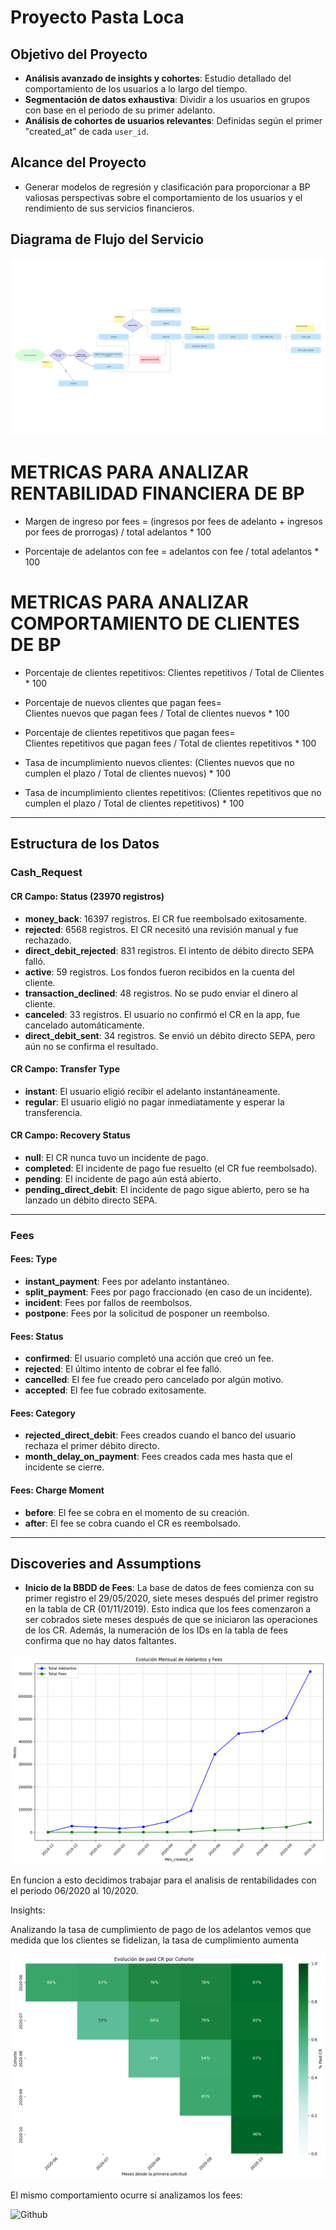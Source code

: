 # Proyecto Pasta Loca

## Objetivo del Proyecto

- **Análisis avanzado de insights y cohortes**: Estudio detallado del comportamiento de los usuarios a lo largo del tiempo.
- **Segmentación de datos exhaustiva**: Dividir a los usuarios en grupos con base en el periodo de su primer adelanto.
- **Análisis de cohortes de usuarios relevantes**: Definidas según el primer "created_at" de cada `user_id`.

## Alcance del Proyecto

- Generar modelos de regresión y clasificación para proporcionar a BP valiosas perspectivas sobre el comportamiento de los usuarios y el rendimiento de sus servicios financieros.

## Diagrama de Flujo del Servicio

![Github](Alejandro/Client%20requests%20CR.png)

# METRICAS PARA ANALIZAR RENTABILIDAD FINANCIERA DE BP

- Margen de ingreso por fees = (ingresos por fees de adelanto + ingresos por fees de prorrogas) / total adelantos * 100

- Porcentaje de adelantos con fee = adelantos con fee / total adelantos * 100

# METRICAS PARA ANALIZAR COMPORTAMIENTO DE CLIENTES DE BP

- Porcentaje de clientes repetitivos: Clientes repetitivos / Total de Clientes * 100

- Porcentaje de nuevos clientes que pagan fees=  Clientes nuevos que pagan fees / Total de clientes nuevos * 100
  
- Porcentaje de clientes repetitivos que pagan fees=  Clientes repetitivos que pagan fees / Total de clientes repetitivos * 100

- Tasa de incumplimiento nuevos clientes: (Clientes nuevos que no cumplen el plazo / Total de clientes nuevos) * 100

- Tasa de incumplimiento clientes repetitivos: (Clientes repetitivos que no cumplen el plazo / Total de clientes repetitivos) * 100


---

## Estructura de los Datos

### Cash_Request

#### CR Campo: Status (23970 registros)

- **money_back**: 16397 registros. El CR fue reembolsado exitosamente.
- **rejected**: 6568 registros. El CR necesitó una revisión manual y fue rechazado.
- **direct_debit_rejected**: 831 registros. El intento de débito directo SEPA falló.
- **active**: 59 registros. Los fondos fueron recibidos en la cuenta del cliente.
- **transaction_declined**: 48 registros. No se pudo enviar el dinero al cliente.
- **canceled**: 33 registros. El usuario no confirmó el CR en la app, fue cancelado automáticamente.
- **direct_debit_sent**: 34 registros. Se envió un débito directo SEPA, pero aún no se confirma el resultado.

#### CR Campo: Transfer Type

- **instant**: El usuario eligió recibir el adelanto instantáneamente.
- **regular**: El usuario eligió no pagar inmediatamente y esperar la transferencia.

#### CR Campo: Recovery Status

- **null**: El CR nunca tuvo un incidente de pago.
- **completed**: El incidente de pago fue resuelto (el CR fue reembolsado).
- **pending**: El incidente de pago aún está abierto.
- **pending_direct_debit**: El incidente de pago sigue abierto, pero se ha lanzado un débito directo SEPA.

---

### Fees

#### Fees: Type

- **instant_payment**: Fees por adelanto instantáneo.
- **split_payment**: Fees por pago fraccionado (en caso de un incidente).
- **incident**: Fees por fallos de reembolsos.
- **postpone**: Fees por la solicitud de posponer un reembolso.

#### Fees: Status

- **confirmed**: El usuario completó una acción que creó un fee.
- **rejected**: El último intento de cobrar el fee falló.
- **cancelled**: El fee fue creado pero cancelado por algún motivo.
- **accepted**: El fee fue cobrado exitosamente.

#### Fees: Category

- **rejected_direct_debit**: Fees creados cuando el banco del usuario rechaza el primer débito directo.
- **month_delay_on_payment**: Fees creados cada mes hasta que el incidente se cierre.

#### Fees: Charge Moment

- **before**: El fee se cobra en el momento de su creación.
- **after**: El fee se cobra cuando el CR es reembolsado.

---

## Discoveries and Assumptions

- **Inicio de la BBDD de Fees**: La base de datos de fees comienza con su primer registro el 29/05/2020, siete meses después del primer registro en la tabla de CR (01/11/2019). Esto indica que los fees comenzaron a ser cobrados siete meses después de que se iniciaron las operaciones de los CR. Además, la numeración de los IDs en la tabla de fees confirma que no hay datos faltantes.

![Github](Alejandro/adelantosvsfees.png)

En funcion a esto decidimos trabajar para el analisis de rentabilidades con el periodo 06/2020 al 10/2020.

Insights:

Analizando la tasa de cumplimiento de pago de los adelantos vemos que medida que los clientes se fidelizan, la tasa de cumplimiento aumenta

![Github](Alejandro/adelantos_pagos.png)

El mismo comportamiento ocurre si analizamos los fees:

![Github](Alejandro/pagos_fees.png)


